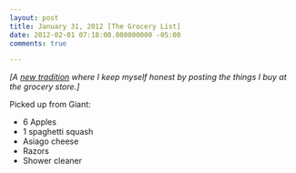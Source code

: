 ```yaml
---
layout: post
title: January 31, 2012 [The Grocery List]
date: 2012-02-01 07:18:00.000000000 -05:00
comments: true

---
```

*[A [new tradition](http://skwordpresstoghost.azurewebsites.net/?p=811) where I keep myself honest by posting the things I buy at the grocery store.]*

Picked up from Giant:

* 6 Apples
* 1 spaghetti squash
* Asiago cheese
* Razors
* Shower cleaner
